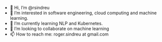- 👋 Hi, I’m @rsindreu
- 👀 I’m interested in software engineering, cloud computing and machine learning.
- 🌱 I’m currently learning NLP and Kubernetes.
- 💞️ I’m looking to collaborate on machine learning 
- 📫 How to reach me: roger.sindreu at gmail.com

<!---
rsindreu/rsindreu is a ✨ special ✨ repository because its `README.md` (this file) appears on your GitHub profile.
You can click the Preview link to take a look at your changes.
--->
